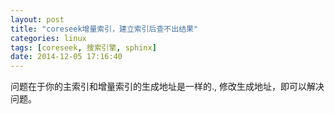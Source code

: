 ```yaml
---
layout: post
title: "coreseek增量索引，建立索引后查不出结果"
categories: linux
tags: [coreseek, 搜索引擎, sphinx]
date: 2014-12-05 17:16:40
---
```




问题在于你的主索引和增量索引的生成地址是一样的., 修改生成地址，即可以解决问题。
